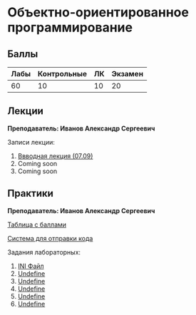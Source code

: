 # Объектно-ориентированное программирование

## Баллы

| Лабы | Контрольные | ЛК | Экзамен |
| :--- | :--- | :--- | :--- |
| 60 | 10 | 10 | 20 |

## Лекции

**Преподаватель: Иванов Александр Сергеевич**

Записи лекции:

1. [Ввводная лекция \(07.09\)](https://yadi.sk/d/iGz5-Vunb5dKHA/2020-09-07.mp4?w=1)
2. Сoming soon
3. Coming soon

## Практики

**Преподаватель: Иванов Александр Сергеевич**

[Таблица с баллами](https://docs.google.com/spreadsheets/d/1H75MoSvL-165x5aM-p26eFZcY57UYx0gPtOHhvpGYGw/edit#gid=1466777734)

[Система для отправки кода](https://reports.artrey.ru)

Задания лабораторных:

1. [INI Файл](https://niuitmo-my.sharepoint.com/:b:/g/personal/i_ser_i_niuitmo_ru/Ebs7D289MepIhH8vyl_UaoQB5rbVoQwpmYh69aggLiUHTQ?e=dmv66I)
2. [Undefine]()
3. [Undefine]()
4. [Undefine](../.gitbook/assets/inifile.pdf)
5. [Undefine]()
6. [Undefine]()


